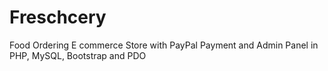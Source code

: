 # Freschcery
Food Ordering E commerce Store with PayPal Payment and Admin Panel in PHP, MySQL, Bootstrap and PDO
